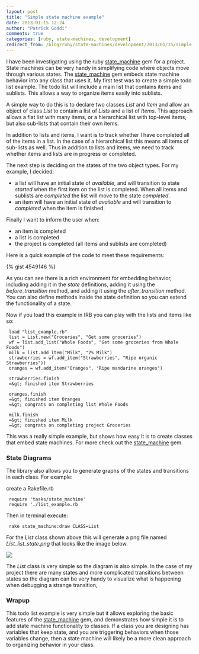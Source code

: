 ```yaml
---
layout: post
title: "Simple state machine example"
date: 2013-01-15 12:24
author: "Patrick Goddi"
comments: true
categories: [ruby, state-machines, development]
redirect_from: /blog/ruby/state-machines/development/2013/01/15/simple-state-machine-example
---
```

I have been investigating using the ruby [state_machine](https://github.com/pluginaweek/state_machine) gem for a project. State machines can be very handy in simplifying code where objects move through various states. The [state_machine](https://github.com/pluginaweek/state_machine) gem embeds state machine behavior into any class that uses it. My first test was to create a simple todo list example.  The todo list will include a main list that contains items and sublists.  This allows a way to organize items easily into sublists.

A simple way to do this is to declare two classes _List_ and _Item_ and allow an object of class _List_ to contain a list of _Lists_ and a list of _Items_. This approach allows a flat list with many items, or a hierarchical list with top-level items, but also sub-lists that contain their own items. 

In addition to lists and items, I want is to track whether I have completed all of the items in a list. In the case of a hierarchical list this means all items of sub-lists as well. Thus in addition to lists and items, we need to track whether items and lists are in progress or completed.

The next step is deciding on the states of the two object types. For my example, I decided:
* a list will have an initial state of _available_, and will transition to state _started_ when the first item on the list is completed. When all items and sublists are _completed_ the list will move to the state _completed_.
* an item will have an initial state of _available_ and will transition to _completed_ when the item is finished.

Finally I want to inform the user when:
* an item is completed
* a list is completed
* the project is completed (all items and sublists are completed)

Here is a quick example of the code to meet these requirements:

{% gist 4549146 %}

As you can see there is a rich environment for embedding behavior, including adding it in the _state_ definitions, adding it using the _before_transition_ method, and adding it using the _after_transition_ method. You can also define methods inside the state definition so you can extend the functionality of a state.

Now if you load this example in IRB you can play with the lists and items like so:

     load "list_example.rb"
     list = List.new("Groceries", "Get some groceries")
     wf = list.add_list("Whole Foods", "Get some groceries from Whole Foods")
     milk = list.add_item("Milk", "2% Milk")
     strawberries = wf.add_item("Strawberries", "Ripe organic Strawberries"))
     oranges = wf.add_item("Oranges", "Ripe mandarine oranges")

     strawberries.finish 
     =&gt; finished item Strawberries

     oranges.finish  
     =&gt; finished item Oranges
     =&gt; congrats on completing list Whole Foods

     milk.finish
     =&gt; finished item Milk
     =&gt; congrats on completing project Groceries


This was a really simple example, but shows how easy it is to create classes that embed state machines. For more check out the [state_machine](https://github.com/pluginaweek/state_machine) gem.


### State Diagrams

The library also allows you to generate graphs of the states and transitions in each class. For example:

create a Rakefile.rb

     require 'tasks/state_machine'
     require './list_example.rb

Then in terminal execute:

     rake state_machine:draw CLASS=List 

For the _List_ class shown above this will generate a png file named _List_list_state.png_ that looks like the image below.

![](http://media.tumblr.com/d78e332b4656b62dec36c2a2d2408a82/tumblr_inline_mgqav0Q8uW1qz562v.png)

The _List_ class is very simple so the diagram is also simple. In the case of my project there are many states and more complicated transitions between states so the diagram can be very handy to visualize what is happening when  debugging a strange transition,

### Wrapup

This todo list example is very simple but it allows exploring the basic features of the [state_machine](https://github.com/pluginaweek/state_machine) gem, and demonstrates how simple it is to add state machine functionality to classes.  If a class you are designing has variables that keep state, and you are triggering behaviors when those variables change, then a state machine will likely be a more clean approach to organizing behavior in your class. 